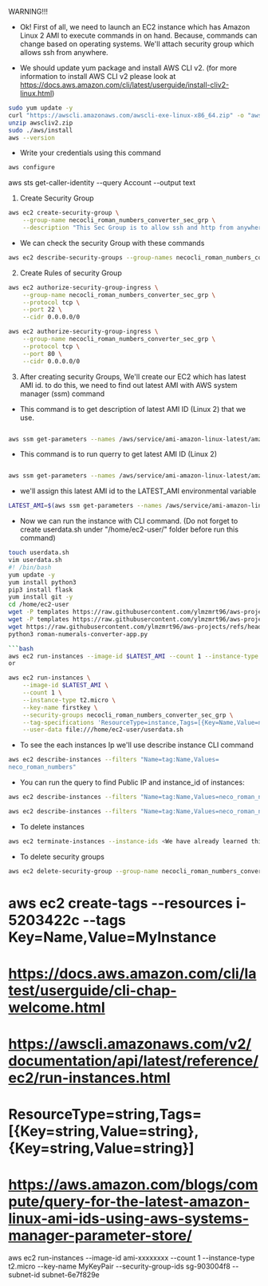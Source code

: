 WARNING!!!

- Ok! First of all, we need to launch an EC2 instance which has Amazon Linux 2 AMI to execute commands in on hand. Because, commands can change based on operating systems. We'll attach security group which allows ssh from anywhere.

- We should update yum package and install AWS CLI v2. (for more information to install AWS CLI v2 please look at https://docs.aws.amazon.com/cli/latest/userguide/install-cliv2-linux.html)

```bash
sudo yum update -y
curl "https://awscli.amazonaws.com/awscli-exe-linux-x86_64.zip" -o "awscliv2.zip"
unzip awscliv2.zip
sudo ./aws/install
aws --version
```

- Write your credentials using this command

```bash
aws configure
```

aws sts get-caller-identity --query Account --output text

1. Create Security Group

```bash
aws ec2 create-security-group \
    --group-name necocli_roman_numbers_converter_sec_grp \
    --description "This Sec Group is to allow ssh and http from anywhere"
```

- We can check the security Group with these commands

```bash
aws ec2 describe-security-groups --group-names necocli_roman_numbers_converter_sec_grp
```

2. Create Rules of security Group

```bash
aws ec2 authorize-security-group-ingress \
    --group-name necocli_roman_numbers_converter_sec_grp \
    --protocol tcp \
    --port 22 \
    --cidr 0.0.0.0/0

aws ec2 authorize-security-group-ingress \
    --group-name necocli_roman_numbers_converter_sec_grp \
    --protocol tcp \
    --port 80 \
    --cidr 0.0.0.0/0
```

3. After creating security Groups, We'll create our EC2 which has latest AMI id. to do this, we need to find out latest AMI with AWS system manager (ssm) command

- This command is to get description of latest AMI ID (Linux 2) that we use.

```bash

aws ssm get-parameters --names /aws/service/ami-amazon-linux-latest/amzn2-ami-hvm-x86_64-gp2 --region us-east-1
```

- This command is to run querry to get latest AMI ID (Linux 2)

```bash

aws ssm get-parameters --names /aws/service/ami-amazon-linux-latest/amzn2-ami-hvm-x86_64-gp2 --query 'Parameters[0].[Value]' --output text
```

- we'll assign this latest AMI id to the LATEST_AMI environmental variable

```bash
LATEST_AMI=$(aws ssm get-parameters --names /aws/service/ami-amazon-linux-latest/amzn2-ami-hvm-x86_64-gp2 --query 'Parameters[0].[Value]' --output text)
```

- Now we can run the instance with CLI command. (Do not forget to create userdata.sh under "/home/ec2-user/" folder before run this command)

````bash
touch userdata.sh
vim userdata.sh
#! /bin/bash
yum update -y
yum install python3
pip3 install flask
yum install git -y
cd /home/ec2-user
wget -P templates https://raw.githubusercontent.com/ylmzmrt96/aws-projects/refs/heads/main/001-roman-numerals-converter/templates/index.html
wget -P templates https://raw.githubusercontent.com/ylmzmrt96/aws-projects/refs/heads/main/001-roman-numerals-converter/templates/result.html
wget https://raw.githubusercontent.com/ylmzmrt96/aws-projects/refs/heads/main/001-roman-numerals-converter/roman-numerals-converter-app.py
python3 roman-numerals-converter-app.py

```bash
aws ec2 run-instances --image-id $LATEST_AMI --count 1 --instance-type t2.micro --key-name firstkey --security-groups necocli_roman_numbers_converter_sec_grp --tag-specifications 'ResourceType=instance,Tags=[{Key=Name,Value=neco_roman_numbers}]' --user-data file:///home/ec2-user/userdata.sh
or

aws ec2 run-instances \
    --image-id $LATEST_AMI \
    --count 1 \
    --instance-type t2.micro \
    --key-name firstkey \
    --security-groups necocli_roman_numbers_converter_sec_grp \
    --tag-specifications 'ResourceType=instance,Tags=[{Key=Name,Value=neco_roman_numbers}]' \
    --user-data file:///home/ec2-user/userdata.sh
````

- To see the each instances Ip we'll use describe instance CLI command

```bash
aws ec2 describe-instances --filters "Name=tag:Name,Values=
neco_roman_numbers"
```

- You can run the query to find Public IP and instance_id of instances:

```bash
aws ec2 describe-instances --filters "Name=tag:Name,Values=neco_roman_numbers" --query 'Reservations[].Instances[].PublicIpAddress[]'

aws ec2 describe-instances --filters "Name=tag:Name,Values=neco_roman_numbers" --query 'Reservations[].Instances[].InstanceId[]'
```

- To delete instances

```bash
aws ec2 terminate-instances --instance-ids <We have already learned this id with query on above>
```

- To delete security groups

```bash
aws ec2 delete-security-group --group-name necocli_roman_numbers_converter_sec_grp
```

# aws ec2 create-tags --resources i-5203422c --tags Key=Name,Value=MyInstance

# https://docs.aws.amazon.com/cli/latest/userguide/cli-chap-welcome.html

# https://awscli.amazonaws.com/v2/documentation/api/latest/reference/ec2/run-instances.html

# ResourceType=string,Tags=[{Key=string,Value=string},{Key=string,Value=string}]

# https://aws.amazon.com/blogs/compute/query-for-the-latest-amazon-linux-ami-ids-using-aws-systems-manager-parameter-store/

aws ec2 run-instances --image-id ami-xxxxxxxx --count 1 --instance-type t2.micro --key-name MyKeyPair --security-group-ids sg-903004f8 --subnet-id subnet-6e7f829e
